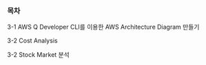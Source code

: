 <h3> 목차 </h3>
3-1 AWS Q Developer CLI를 이용한 AWS Architecture Diagram 만들기

3-2 Cost Analysis

3-2 Stock Market 분석
